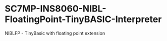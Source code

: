 # SC7MP-INS8060-NIBL-FloatingPoint-TinyBASIC-Interpreter
NIBLFP - TinyBasic with floating point extension
